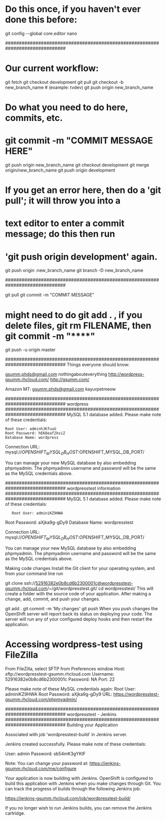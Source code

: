 # Do this once, if you haven't ever done this before:

git config --global core.editor nano

##############################################################################

# Our current workflow:

git fetch
git checkout development
git pull
git checkout -b new_branch_name # (example: tvdev)
git push origin new_branch_name

# Do what you need to do here, commits, etc.
# git commit -m "COMMIT MESSAGE HERE"

git push origin new_branch_name
git checkout development
git merge origin/new_branch_name
git push origin development

# If you get an error here, then do a 'git pull'; it will throw you into a
# text editor to enter a commit message; do this then run
# 'git push origin development' again.

git push origin :new_branch_name
git branch -D new_branch_name

##############################################################################

git pull
git commit -m "COMMIT MESSAGE"
# might need to do git add . , if you delete files, git rm FILENAME, then git commit -m "****"
git push -u origin master

##############################################################################
Things everyone should know:

gsumm.phds@gmail.com
nothingabouteverything
http://wordpress-gsumm.rhcloud.com/
http://gsumm.com/

Amazon MT:
gsumm.phds@gmail.com
kayurpetmeow

##############################################################################
wordpress
##############################################################################
MySQL 5.1 database added. Please make note of these credentials:

	Root User: adminhJKfuuU
	Root Password: hEK8eaf2ksiZ
	Database Name: wordpress

Connection URL: mysql://$OPENSHIFT_MYSQL_DB_HOST:$OPENSHIFT_MYSQL_DB_PORT/

You can manage your new MySQL database by also embedding phpmyadmin. The
phpmyadmin username and password will be the same as the MySQL credentials
above.

##############################################################################
wordpresstest information
##############################################################################
MySQL 5.1 database added.  Please make note of these credentials:

       Root User: adminiKZ9HWA
   Root Password: aXjka9g-gDy9
   Database Name: wordpresstest

Connection URL: mysql://$OPENSHIFT_MYSQL_DB_HOST:$OPENSHIFT_MYSQL_DB_PORT/

You can manage your new MySQL database by also embedding phpmyadmin.
The phpmyadmin username and password will be the same as the MySQL credentials above.

Making code changes
Install the Git client for your operating system, and from your command line run

git clone ssh://52916382e0b8cd6b2300001c@wordpresstest-gsumm.rhcloud.com/~/git/wordpresstest.git/
cd wordpresstest/
This will create a folder with the source code of your application. After making a change, add, commit, and push your changes.

git add .
git commit -m 'My changes'
git push
When you push changes the OpenShift server will report back its status on deploying your code. The server will run any of your configured deploy hooks and then restart the application.

# Accessing wordpress-test using FileZilla
From FileZilla, select SFTP from Preferences window
Host: sftp://wordpresstest-gsumm.rhcloud.com
Username: 52916382e0b8cd6b2300001c
Password: NA
Port: 22

Please make note of these MySQL credentials again:
  Root User: adminiKZ9HWA
  Root Password: aXjka9g-gDy9
URL: https://wordpresstest-gsumm.rhcloud.com/phpmyadmin/

##############################################################################
wordpresstest - Jenkins
##############################################################################
Building your Application

Associated with job 'wordpresstest-build' in Jenkins server.

Jenkins created successfully.  Please make note of these credentials:

   User: admin
   Password: sb54mK3gYKIF

Note:  You can change your password at: https://jenkins-gsumm.rhcloud.com/me/configure

Your application is now building with Jenkins.
OpenShift is configured to build this application with Jenkins when you make changes through Git. You can track the progress of builds through the following Jenkins job:

https://jenkins-gsumm.rhcloud.com/job/wordpresstest-build/

If you no longer wish to run Jenkins builds, you can remove the Jenkins cartridge.